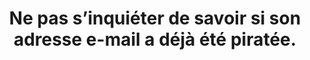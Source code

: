 ---
categories: category-kW-FytF1BDPDcjYzpVQvr
definitions:
- Double authentification
goodPractices:
- Vérifier régulièrement son historique de connexion pour surveiller l’activité de
  son compte. Utiliser le système de double authentification.
risks:
- Se sentir à l’abri d’un quelconque piratage par excès de confiance et simplifier
  le maintien de l’accès à des personnes malveillantes.
title: Ne pas s’inquiéter de savoir si son adresse e-mail a déjà été piratée.
uuid: vulnerability-gaVsRZfp12PIjAmzEuVcu
visibleInCms: true
---